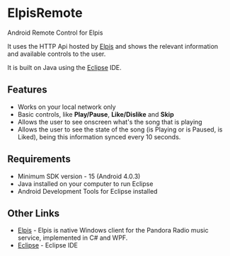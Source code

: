 # ElpisRemote
Android Remote Control for Elpis

It uses the HTTP Api hosted by [Elpis](https://github.com/adammhaile/Elpis) and shows the relevant information and available controls to the user.

It is built on Java using the [Eclipse](https://eclipse.org/) IDE.

## Features
 * Works on your local network only
 * Basic controls, like **Play/Pause**, **Like/Dislike** and **Skip**
 * Allows the user to see onscreen what's the song that is playing
 * Allows the user to see the state of the song (is Playing or is Paused, is Liked), being this information synced every 10 seconds.

## Requirements
 * Minimum SDK version - 15 (Android 4.0.3)
 * Java installed on your computer to run Eclipse
 * Android Development Tools for Eclipse installed

## Other Links
 * [Elpis](https://github.com/adammhaile/Elpis) - Elpis is native Windows client for the Pandora Radio music service, implemented in C# and WPF.  
 * [Eclipse](https://eclipse.org/) - Eclipse IDE

